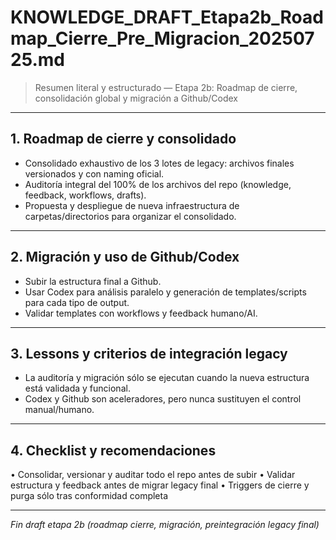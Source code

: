 # KNOWLEDGE_DRAFT_Etapa2b_Roadmap_Cierre_Pre_Migracion_20250725.md

> Resumen literal y estructurado — Etapa 2b: Roadmap de cierre, consolidación global y migración a Github/Codex

---

## 1. Roadmap de cierre y consolidado
- Consolidado exhaustivo de los 3 lotes de legacy: archivos finales versionados y con naming oficial.
- Auditoría integral del 100% de los archivos del repo (knowledge, feedback, workflows, drafts).
- Propuesta y despliegue de nueva infraestructura de carpetas/directorios para organizar el consolidado.

---

## 2. Migración y uso de Github/Codex
- Subir la estructura final a Github.
- Usar Codex para análisis paralelo y generación de templates/scripts para cada tipo de output.
- Validar templates con workflows y feedback humano/AI.

---

## 3. Lessons y criterios de integración legacy
- La auditoría y migración sólo se ejecutan cuando la nueva estructura está validada y funcional.
- Codex y Github son aceleradores, pero nunca sustituyen el control manual/humano.

---

## 4. Checklist y recomendaciones
• Consolidar, versionar y auditar todo el repo antes de subir
• Validar estructura y feedback antes de migrar legacy final
• Triggers de cierre y purga sólo tras conformidad completa

---

*Fin draft etapa 2b (roadmap cierre, migración, preintegración legacy final)*

